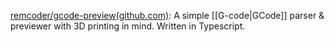 

[remcoder/gcode-preview(github.com)](https://github.com/remcoder/gcode-preview): A simple [[G-code|GCode]] parser & previewer with 3D printing in mind. Written in Typescript. 





